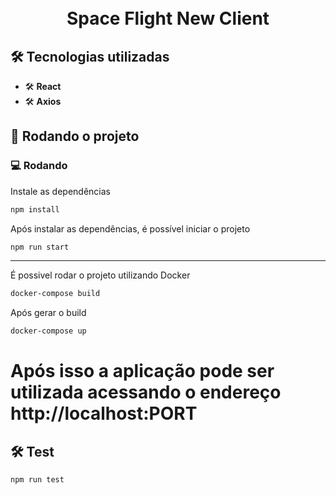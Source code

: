 <h1 align="center">
<br>
Space Flight New Client
</h1>

## 🛠 Tecnologias utilizadas

- 🛠 **React**
- 🛠 **Axios**

## 🚀 Rodando o projeto

### 💻 Rodando

Instale as dependências

```bash
npm install
```

Após instalar as dependências, é possível iniciar o projeto

```bash
npm run start
```

---

É possivel rodar o projeto utilizando Docker

```bash
docker-compose build
```

Após gerar o build

```bash
docker-compose up
```

# Após isso a aplicação pode ser utilizada acessando o endereço http://localhost:PORT

## 🛠 Test

```bash
npm run test
```
